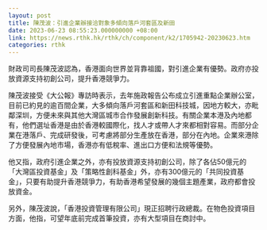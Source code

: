 ```yaml
---
layout: post
title: 陳茂波：引進企業辦接洽對象多傾向落戶河套區及新田
date: 2023-06-23 08:55:23.000000000 +08:00
link: https://news.rthk.hk/rthk/ch/component/k2/1705942-20230623.htm
categories: rthk
---
```


財政司司長陳茂波認為，香港面向世界並背靠祖國，對引進企業有優勢。政府亦投放資源支持初創公司，提升香港競爭力。

陳茂波接受《大公報》專訪時表示，去年施政報告公布成立引進重點企業辦公室，目前已約見的逾百間企業，大多傾向落戶河套區和新田科技城，因地方較大，亦毗鄰深圳，方便未來與其他大灣區城市合作發展創新科技。有關企業本港及內地都有，他們選址香港是由於香港較國際化，找人才或帶人才來都相對容易。而部分企業在港落戶、完成研發後，可考慮將部分生產放在香港，部分在內地。企業來港除了方便發展內地市場，香港亦有低稅率、進出口方便和法規等優勢。

他又指，政府引進企業之外，亦有投放資源支持初創公司，除了各佔50億元的「大灣區投資基金」及「策略性創科基金」外，亦有300億元的「共同投資基金」，只要有助提升香港競爭力，有助香港希望發展的幾個主題產業，政府都會投放資金。

另外，陳茂波說，「香港投資管理有限公司」現正招聘行政總裁。在物色投資項目方面，他指，可望年底前完成首筆投資，亦有大型項目在商討中。
